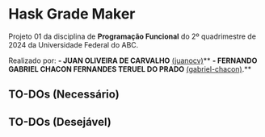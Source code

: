 # Hask Grade Maker

Projeto 01 da disciplina de **Programação Funcional** do 2º quadrimestre de 2024 da Universidade Federal do ABC.

Realizado por:
**- JUAN OLIVEIRA DE CARVALHO** [(juanocv)](https://github.com/juanocv)**
**- FERNANDO GABRIEL CHACON FERNANDES TERUEL DO PRADO** [(gabriel-chacon)](https://github.com/gabriel-chacon).**

## TO-DOs (Necessário)

## TO-DOs (Desejável)
